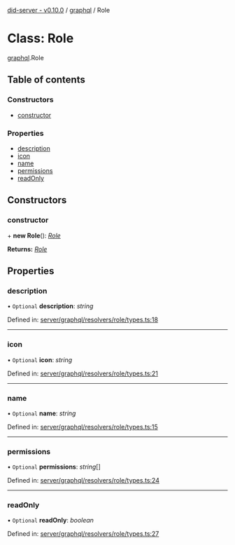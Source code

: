 [did-server - v0.10.0](../README.md) / [graphql](../modules/graphql.md) / Role

# Class: Role

[graphql](../modules/graphql.md).Role

## Table of contents

### Constructors

- [constructor](graphql.role.md#constructor)

### Properties

- [description](graphql.role.md#description)
- [icon](graphql.role.md#icon)
- [name](graphql.role.md#name)
- [permissions](graphql.role.md#permissions)
- [readOnly](graphql.role.md#readonly)

## Constructors

### constructor

\+ **new Role**(): [*Role*](graphql.role.md)

**Returns:** [*Role*](graphql.role.md)

## Properties

### description

• `Optional` **description**: *string*

Defined in: [server/graphql/resolvers/role/types.ts:18](https://github.com/Puzzlepart/did/blob/dev/server/graphql/resolvers/role/types.ts#L18)

___

### icon

• `Optional` **icon**: *string*

Defined in: [server/graphql/resolvers/role/types.ts:21](https://github.com/Puzzlepart/did/blob/dev/server/graphql/resolvers/role/types.ts#L21)

___

### name

• `Optional` **name**: *string*

Defined in: [server/graphql/resolvers/role/types.ts:15](https://github.com/Puzzlepart/did/blob/dev/server/graphql/resolvers/role/types.ts#L15)

___

### permissions

• `Optional` **permissions**: *string*[]

Defined in: [server/graphql/resolvers/role/types.ts:24](https://github.com/Puzzlepart/did/blob/dev/server/graphql/resolvers/role/types.ts#L24)

___

### readOnly

• `Optional` **readOnly**: *boolean*

Defined in: [server/graphql/resolvers/role/types.ts:27](https://github.com/Puzzlepart/did/blob/dev/server/graphql/resolvers/role/types.ts#L27)
